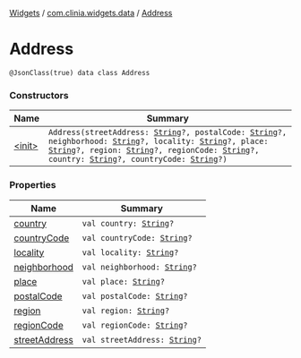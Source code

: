 [Widgets](../../index.md) / [com.clinia.widgets.data](../index.md) / [Address](./index.md)

# Address

`@JsonClass(true) data class Address`

### Constructors

| Name | Summary |
|---|---|
| [&lt;init&gt;](-init-.md) | `Address(streetAddress: `[`String`](https://kotlinlang.org/api/latest/jvm/stdlib/kotlin/-string/index.html)`?, postalCode: `[`String`](https://kotlinlang.org/api/latest/jvm/stdlib/kotlin/-string/index.html)`?, neighborhood: `[`String`](https://kotlinlang.org/api/latest/jvm/stdlib/kotlin/-string/index.html)`?, locality: `[`String`](https://kotlinlang.org/api/latest/jvm/stdlib/kotlin/-string/index.html)`?, place: `[`String`](https://kotlinlang.org/api/latest/jvm/stdlib/kotlin/-string/index.html)`?, region: `[`String`](https://kotlinlang.org/api/latest/jvm/stdlib/kotlin/-string/index.html)`?, regionCode: `[`String`](https://kotlinlang.org/api/latest/jvm/stdlib/kotlin/-string/index.html)`?, country: `[`String`](https://kotlinlang.org/api/latest/jvm/stdlib/kotlin/-string/index.html)`?, countryCode: `[`String`](https://kotlinlang.org/api/latest/jvm/stdlib/kotlin/-string/index.html)`?)` |

### Properties

| Name | Summary |
|---|---|
| [country](country.md) | `val country: `[`String`](https://kotlinlang.org/api/latest/jvm/stdlib/kotlin/-string/index.html)`?` |
| [countryCode](country-code.md) | `val countryCode: `[`String`](https://kotlinlang.org/api/latest/jvm/stdlib/kotlin/-string/index.html)`?` |
| [locality](locality.md) | `val locality: `[`String`](https://kotlinlang.org/api/latest/jvm/stdlib/kotlin/-string/index.html)`?` |
| [neighborhood](neighborhood.md) | `val neighborhood: `[`String`](https://kotlinlang.org/api/latest/jvm/stdlib/kotlin/-string/index.html)`?` |
| [place](place.md) | `val place: `[`String`](https://kotlinlang.org/api/latest/jvm/stdlib/kotlin/-string/index.html)`?` |
| [postalCode](postal-code.md) | `val postalCode: `[`String`](https://kotlinlang.org/api/latest/jvm/stdlib/kotlin/-string/index.html)`?` |
| [region](region.md) | `val region: `[`String`](https://kotlinlang.org/api/latest/jvm/stdlib/kotlin/-string/index.html)`?` |
| [regionCode](region-code.md) | `val regionCode: `[`String`](https://kotlinlang.org/api/latest/jvm/stdlib/kotlin/-string/index.html)`?` |
| [streetAddress](street-address.md) | `val streetAddress: `[`String`](https://kotlinlang.org/api/latest/jvm/stdlib/kotlin/-string/index.html)`?` |
